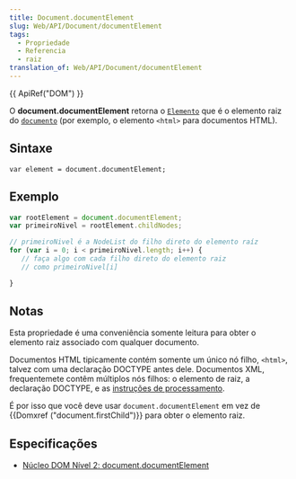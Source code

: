 ```yaml
---
title: Document.documentElement
slug: Web/API/Document/documentElement
tags:
  - Propriedade
  - Referencia
  - raiz
translation_of: Web/API/Document/documentElement
---
```

{{ ApiRef("DOM") }}

O **document.documentElement** retorna o [`Elemento`](/pt-BR/docs/Web/API/Element) que é o elemento raiz do [`documento`](/pt-BR/docs/Web/API/Document) (por exemplo, o elemento `<html>` para documentos HTML).

## Sintaxe

    var element = document.documentElement;

## Exemplo

```js
var rootElement = document.documentElement;
var primeiroNivel = rootElement.childNodes;

// primeiroNivel é a NodeList do filho direto do elemento raíz
for (var i = 0; i < primeiroNivel.length; i++) {
   // faça algo com cada filho direto do elemento raiz
   // como primeiroNivel[i]

}
```

## Notas

Esta propriedade é uma conveniência somente leitura para obter o elemento raiz associado com qualquer documento.

Documentos HTML tipicamente contém somente um único nó filho, `<html>`, talvez com uma declaração DOCTYPE antes dele. Documentos XML, frequentemete contêm múltiplos nós filhos: o elemento de raiz, a declaração DOCTYPE, e as [instruções de processamento](/pt-BR/docs/Web/API/ProcessingInstruction).

É por isso que você deve usar `document.documentElement` em vez de {{Domxref ("document.firstChild")}} para obter o elemento raiz.

## Especificações

- [Núcleo DOM Nível 2: document.documentElement](http://www.w3.org/TR/DOM-Level-2-Core/core.html#ID-87CD092)
